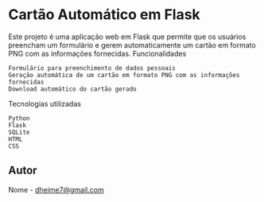 
# Cartão Automático em Flask  # 

Este projeto é uma aplicação web em Flask que permite que os usuários preencham um formulário e gerem automaticamente um cartão em formato PNG com as informações fornecidas.
Funcionalidades

    Formulário para preenchimento de dados pessoais
    Geração automática de um cartão em formato PNG com as informações fornecidas
    Download automático do cartão gerado

Tecnologias utilizadas

    Python
    Flask
    SQLite
    HTML
    CSS

## Autor ##

Nome - dheime7@gmail.com
